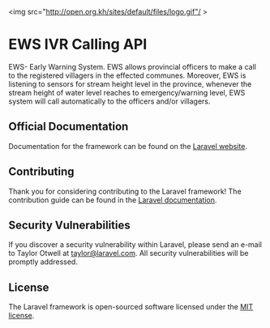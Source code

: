 <img src="http://open.org.kh/sites/default/files/logo.gif"/ >
# EWS IVR Calling API

EWS- Early Warning System. EWS allows provincial officers to make a call to the registered villagers in the effected communes. Moreover, EWS is listening to sensors for stream height level in the province, whenever the stream height of water level reaches to emergency/warning level, EWS system will call automatically to the officers and/or villagers.

## Official Documentation

Documentation for the framework can be found on the [Laravel website](http://laravel.com/docs).

## Contributing

Thank you for considering contributing to the Laravel framework! The contribution guide can be found in the [Laravel documentation](http://laravel.com/docs/contributions).

## Security Vulnerabilities

If you discover a security vulnerability within Laravel, please send an e-mail to Taylor Otwell at taylor@laravel.com. All security vulnerabilities will be promptly addressed.

## License

The Laravel framework is open-sourced software licensed under the [MIT license](http://opensource.org/licenses/MIT).
